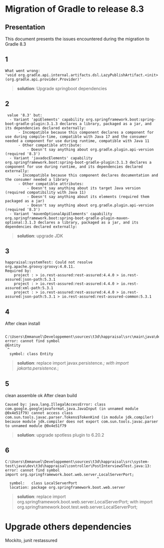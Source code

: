 # Migration of Gradle to release 8.3

## Presentation
This document presents the issues encountered during the migration to Gradle 8.3


## 1
````
What went wrong:
'void org.gradle.api.internal.artifacts.dsl.LazyPublishArtifact.<init>(org.gradle.api.provider.Provider)'

````
> **solution**: Upgrade springboot dependencies 

## 2
````
 value '8.3' but:
  - Variant 'apiElements' capability org.springframework.boot:spring-boot-gradle-plugin:3.1.3 declares a library, packaged as a jar, and its dependencies declared externally:
      - Incompatible because this component declares a component for use during compile-time, compatible with Java 17 and the consumer needed a component for use during runtime, compatible with Java 11
      - Other compatible attribute:
          - Doesn't say anything about org.gradle.plugin.api-version (required '8.3')
  - Variant 'javadocElements' capability org.springframework.boot:spring-boot-gradle-plugin:3.1.3 declares a component for use during runtime, and its dependencies declared externally:
      - Incompatible because this component declares documentation and the consumer needed a library
      - Other compatible attributes:
          - Doesn't say anything about its target Java version (required compatibility with Java 11)
          - Doesn't say anything about its elements (required them packaged as a jar)
          - Doesn't say anything about org.gradle.plugin.api-version (required '8.3')
  - Variant 'mavenOptionalApiElements' capability org.springframework.boot:spring-boot-gradle-plugin-maven-optional:3.1.3 declares a library, packaged as a jar, and its dependencies declared externally:
````

> **solution**: upgrade JDK

## 3
````
happraisal:systemTest: Could not resolve org.apache.groovy:groovy:4.0.11.
Required by:
    project : > io.rest-assured:rest-assured:4.4.0 > io.rest-assured:json-path:5.3.1
    project : > io.rest-assured:rest-assured:4.4.0 > io.rest-assured:xml-path:5.3.1
    project : > io.rest-assured:rest-assured:4.4.0 > io.rest-assured:json-path:5.3.1 > io.rest-assured:rest-assured-common:5.3.1
````

## 4 
After clean install 
````

C:\Users\Emmanuel\Developpement\sources\t3d\happraisal\src\main\java\dev\t3d\happraisal\entity\Form.java:10: error: cannot find symbol
@Entity
 ^
  symbol: class Entity
````

> **solution**: replace import javax.persistence.*; with import jakarta.persistence.*;


## 5
clean assemble ok
After clean build
````
Caused by: java.lang.IllegalAccessError: class com.google.googlejavaformat.java.JavaInput (in unnamed module @0x4e51f79) cannot access class com.sun.tools.javac.parser.Tokens$TokenKind (in module jdk.compiler) because module jdk.compiler does not export com.sun.tools.javac.parser to unnamed module @0x4e51f79
````

> **solution**: upgrade spotless plugin to 6.20.2


## 6

````
C:\Users\Emmanuel\Developpement\sources\t3d\happraisal\src\system-test\java\dev\t3d\happraisal\controller\PostInterviewSTest.java:13: error: cannot find symbol
import org.springframework.boot.web.server.LocalServerPort;
                                          ^
  symbol:   class LocalServerPort
  location: package org.springframework.boot.web.server

````

> **solution**: replace import org.springframework.boot.web.server.LocalServerPort; with import org.springframework.boot.test.web.server.LocalServerPort;


# Upgrade others dependencies
Mockito, junit restassured
